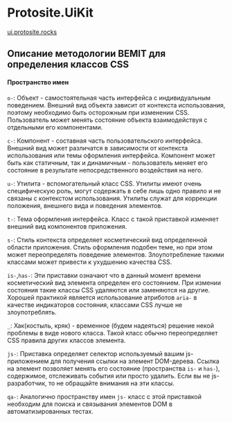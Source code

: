 <h1>Protosite.UiKit</h1>
<a href="http://ui.protosite.rocks" target="_blank">ui.protosite.rocks</a>

<h2>Описание методологии BEMIT для определения классов CSS</h2>

<h4>Пространство имен</h4>
<p>
    <code>o-</code>: Объект - самостоятельная часть интерфейса с индивидуальным поведением. Внешний вид объекта зависит от контекста использования, поэтому необходимо быть осторожным при изменении CSS. Пользователь может менять состояние объекта взаимодействуя с отдельными его компонентами.
</p>
<p>
    <code>c-</code>: Компонент - составная часть пользовательского интерфейса. Внешний вид может различатся в зависимости от контекста использования или темы оформления интерфейса. Компонент может быть как статичным, так и динамичным - пользователь меняет его состояние в результате непосредственного воздействия на него.
</p>
<p>
    <code>u-</code>: Утилита - вспомогательный класс CSS. Утилиты имеют очень специфическую роль, могут содержать в себе лишь одно правило и не связаны с контекстом использования. Утилиты служат для коррекции положения, внешнего вида и поведения элементов.
</p>
<p>
    <code>t-</code>: Тема оформления интерфейса. Класс с такой приставкой изменяет внешний вид компонентов приложения.
</p>
<p>
    <code>s-</code>: Стиль контекста определяет косметический вид определенной области приложения. Стиль оформления подобен теме, но при этом может переопределять поведение элементов. Злоупотребление такими классами может привести к ухудшению качества CSS.
</p>
<p>
    <code>is-</code>,<code>has-</code>: Эти приставки означают что в данный момент времени косметический вид элемента определен его состоянием. При измении состояния такие классы CSS удаляются или заменяются на другие. Хорошей практикой является использование атриботов <code>aria-</code> в качестве индикаторов состояния, классами CSS лучше не злоупотреблять.
</p>
<p>
    <code>_</code>: Хак(костыль, кряк) - временное (будем надеяться) решение некой проблемы в виде нового класса. Такой класс обычно переопределяет CSS правила других классов элемента.
</p>
<p>
    <code>js-</code>: Приставка определяет селектор используемый вашим js-приложением для получения ссылки на элемент DOM-дерева. Ссылка на элемент позволяет менять его состояние (пространства <code>is-</code> и <code>has-</code>), содержимое, отслеживать события или просто удалить. Если вы не js-разработчик, то не обращайте внимания на эти классы.
</p>
<p>
    <code>qa-</code>: Аналогично пространству имен <code>js-</code> класс с этой приставкой необходим для поиска и связывания элементов DOM в автоматизированных тестах.
</p>